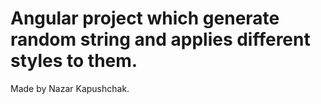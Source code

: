 # Angular project which generate random string and applies different styles to them.


Made by Nazar Kapushchak.
